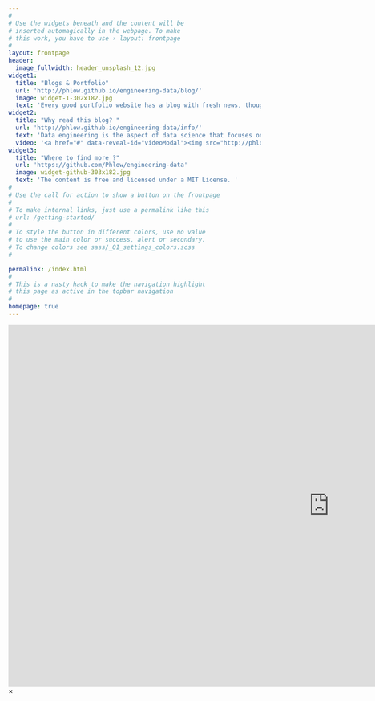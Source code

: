 ```yaml
---
#
# Use the widgets beneath and the content will be
# inserted automagically in the webpage. To make
# this work, you have to use › layout: frontpage
#
layout: frontpage
header:
  image_fullwidth: header_unsplash_12.jpg
widget1:
  title: "Blogs & Portfolio"
  url: 'http://phlow.github.io/engineering-data/blog/'
  image: widget-1-302x182.jpg
  text: 'Every good portfolio website has a blog with fresh news, thoughts and develop&shy;ments of your activities. <em>Feeling Responsive</em> offers you a fully functional blog with an archive page to give readers a quick overview of all your posts.'
widget2:
  title: "Why read this blog? "
  url: 'http://phlow.github.io/engineering-data/info/'
  text: 'Data engineering is the aspect of data science that focuses on practical applications of data collection and analysis. For all the work that data scientists do to answer questions using large sets of information, there have to be mechanisms for collecting and validating that information. In order for that work to ultimately have any value, there also have to be mechanisms for applying it to real-world operations in some way. Those are both engineering tasks: the application of science to practical, functioning systems.'
  video: '<a href="#" data-reveal-id="videoModal"><img src="http://phlow.github.io/feeling-responsive/images/start-video-feeling-responsive-302x182.jpg" width="302" height="182" alt=""/></a>'
widget3:
  title: "Where to find more ?"
  url: 'https://github.com/Phlow/engineering-data'
  image: widget-github-303x182.jpg
  text: 'The content is free and licensed under a MIT License. '
#
# Use the call for action to show a button on the frontpage
#
# To make internal links, just use a permalink like this
# url: /getting-started/  
#
# To style the button in different colors, use no value
# to use the main color or success, alert or secondary.
# To change colors see sass/_01_settings_colors.scss
#

permalink: /index.html
#
# This is a nasty hack to make the navigation highlight
# this page as active in the topbar navigation
#
homepage: true
---
```


<div id="videoModal" class="reveal-modal large" data-reveal="">
  <div class="flex-video widescreen vimeo" style="display: block;">
    <iframe width="1280" height="720" src="https://www.youtube.com/embed/3b5zCFSmVvU" frameborder="0" allowfullscreen></iframe>
  </div>
  <a class="close-reveal-modal">&#215;</a>
</div>
